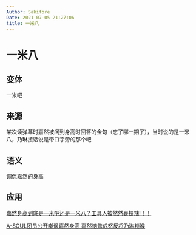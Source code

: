 ```yaml
---
Author: Sakifore
Date: 2021-07-05 21:27:06
title: 一米八
---
```

# 一米八

## 变体

一米吧

## 来源

某次读弹幕时嘉然被问到身高时回答的金句（忘了哪一期了），当时说的是一米八，乃琳接话说是带口字旁的那个吧 

## 语义

调侃嘉然的身高

## 应用

[嘉然身高到底是一米吧还是一米八？工具人被然然裹挟辣!！！](https://www.bilibili.com/video/BV1464y127z4)

[A-SOUL团员公开嘲讽嘉然身高 嘉然恼羞成怒反将乃琳锁喉](https://www.bilibili.com/video/BV1qZ4y1w7TV)